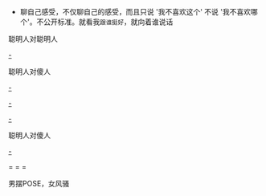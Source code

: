 
- 聊自己感受，不仅聊自己的感受，而且只说 '我不喜欢这个' 不说 '我不喜欢哪个'。不公开标准。就看我`跟谁挺好`，就向着谁说话

聪明人对聪明人

[-](https://youtu.be/u2NTZTZwo8U?t=36m23s#安迪vs曲-所以我们不管是跟谁说什么一定要看清前提。当然了有些话一定是不与傻瓜论短长)

聪明人对傻人

[-](https://youtu.be/u2NTZTZwo8U?t=21m55s#曲vs樊)

[-](https://youtu.be/u2NTZTZwo8U?t=28m45s#曲vs关#小白兔vs打群架泡靓仔)

[-](https://youtu.be/2hsdPfhljFM?t=8m14s#安迪vs樊30-酒吧。无可奈何无能为力-她应该能感受到你的善意,但现在来看她维护自己面具的决心比她的理智更甚。聪明人打不过傻人)

聪明人对傻人

[-](https://youtu.be/abaiITZt6C8?t=20s#安迪vs奇点-我觉得你个傻子在判断我，让我很不舒服)



= = =

男摆POSE，女风骚


